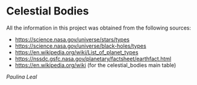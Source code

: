# Celestial Bodies

All the information in this project was obtained from the following sources: 

- https://science.nasa.gov/universe/stars/types
- https://science.nasa.gov/universe/black-holes/types
- https://en.wikipedia.org/wiki/List_of_planet_types
- https://nssdc.gsfc.nasa.gov/planetary/factsheet/earthfact.html
- https://en.wikipedia.org/wiki (for the celestial_bodies main table) 



_Paulina Leal_
